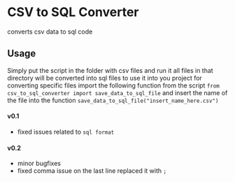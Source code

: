 
# CSV to SQL Converter

converts csv data to sql code

## Usage

Simply put the script in the folder with csv files and run it all files in that directory will be converted into sql files
to use it into you project for converting specific files import the following function from the script `from csv_to_sql_converter import save_data_to_sql_file` and insert the name of the file into the function `save_data_to_sql_file("insert_name_here.csv")`

#### v0.1
* fixed issues related to `sql format`

#### v0.2
* minor bugfixes
* fixed comma issue on the last line replaced it with `;`